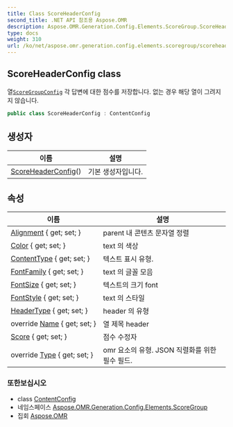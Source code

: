 ```yaml
---
title: Class ScoreHeaderConfig
second_title: .NET API 참조용 Aspose.OMR
description: Aspose.OMR.Generation.Config.Elements.ScoreGroup.ScoreHeaderConfig 수업. 열ScoreGroupConfig 각 답변에 대한 점수를 저장합니다. 없는 경우 해당 열이 그려지지 않습니다.
type: docs
weight: 310
url: /ko/net/aspose.omr.generation.config.elements.scoregroup/scoreheaderconfig/
---
```

## ScoreHeaderConfig class

열[`ScoreGroupConfig`](../scoregroupconfig/) 각 답변에 대한 점수를 저장합니다. 없는 경우 해당 열이 그려지지 않습니다.

```csharp
public class ScoreHeaderConfig : ContentConfig
```

## 생성자

| 이름 | 설명 |
| --- | --- |
| [ScoreHeaderConfig](scoreheaderconfig/)() | 기본 생성자입니다. |

## 속성

| 이름 | 설명 |
| --- | --- |
| [Alignment](../../aspose.omr.generation.config.elements/contentconfig/alignment/) { get; set; } | parent 내 콘텐츠 문자열 정렬 |
| [Color](../../aspose.omr.generation.config.elements/contentconfig/color/) { get; set; } | text 의 색상 |
| [ContentType](../../aspose.omr.generation.config.elements/contentconfig/contenttype/) { get; set; } | 텍스트 표시 유형. |
| [FontFamily](../../aspose.omr.generation.config.elements/contentconfig/fontfamily/) { get; set; } | text 의 글꼴 모음 |
| [FontSize](../../aspose.omr.generation.config.elements/contentconfig/fontsize/) { get; set; } | 텍스트의 크기 font |
| [FontStyle](../../aspose.omr.generation.config.elements/contentconfig/fontstyle/) { get; set; } | text 의 스타일 |
| [HeaderType](../../aspose.omr.generation.config.elements.scoregroup/scoreheaderconfig/headertype/) { get; set; } | header 의 유형 |
| override [Name](../../aspose.omr.generation.config.elements.scoregroup/scoreheaderconfig/name/) { get; set; } | 열 제목 header |
| [Score](../../aspose.omr.generation.config.elements.scoregroup/scoreheaderconfig/score/) { get; set; } | 점수 수정자 |
| override [Type](../../aspose.omr.generation.config.elements.scoregroup/scoreheaderconfig/type/) { get; set; } | omr 요소의 유형. JSON 직렬화를 위한 필수 필드. |

### 또한보십시오

* class [ContentConfig](../../aspose.omr.generation.config.elements/contentconfig/)
* 네임스페이스 [Aspose.OMR.Generation.Config.Elements.ScoreGroup](../../aspose.omr.generation.config.elements.scoregroup/)
* 집회 [Aspose.OMR](../../)


